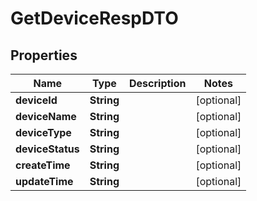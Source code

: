 

# GetDeviceRespDTO


## Properties

| Name | Type | Description | Notes |
|------------ | ------------- | ------------- | -------------|
|**deviceId** | **String** |  |  [optional] |
|**deviceName** | **String** |  |  [optional] |
|**deviceType** | **String** |  |  [optional] |
|**deviceStatus** | **String** |  |  [optional] |
|**createTime** | **String** |  |  [optional] |
|**updateTime** | **String** |  |  [optional] |



